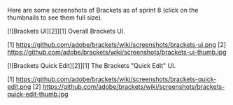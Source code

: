 Here are some screenshots of Brackets as of sprint 8 (click on the thumbnails to see them full size).

[![Brackets UI][2]][1]
Overall Brackets UI.

  [1] https://github.com/adobe/brackets/wiki/screenshots/brackets-ui.png
  [2] https://github.com/adobe/brackets/wiki/screenshots/brackets-ui-thumb.jpg
  
[![Brackets Quick Edit][2]][1]
The Brackets "Quick Edit" UI.

  [1] https://github.com/adobe/brackets/wiki/screenshots/brackets-quick-edit.png
  [2] https://github.com/adobe/brackets/wiki/screenshots/brackets-quick-edit-thumb.jpg
